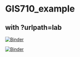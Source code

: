 # GIS710_example

## with ?urlpath=lab
[![Binder](https://mybinder.org/badge_logo.svg)](https://mybinder.org/v2/gh/mdgaines/GIS710_example/master?urlpath=lab)

[![Binder](https://mybinder.org/badge_logo.svg)](https://mybinder.org/v2/gh/mdgaines/GIS710_example/master)
